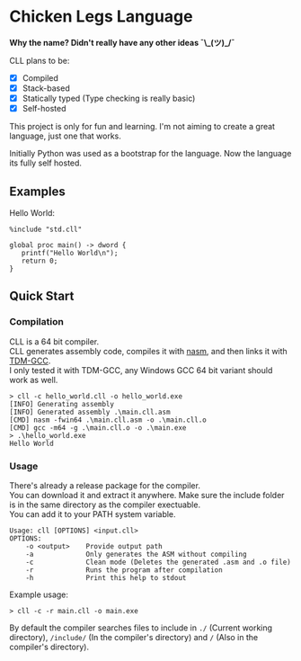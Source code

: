 # Chicken Legs Language

**Why the name? Didn't really have any other ideas ¯\\\_(ツ)_/¯**

CLL plans to be:
- [x] Compiled
- [x] Stack-based
- [x] Statically typed (Type checking is really basic)
- [x] Self-hosted

This project is only for fun and learning. I'm not aiming to create a great language, just one that works.

Initially Python was used as a bootstrap for the language. Now the language its fully self hosted.

## Examples
Hello World:
```
%include "std.cll"

global proc main() -> dword {
   printf("Hello World\n");
   return 0;
}
```

## Quick Start

### Compilation

CLL is a 64 bit compiler.\
CLL generates assembly code, compiles it with [nasm](https://www.nasm.us/), and then links it with [TDM-GCC](https://jmeubank.github.io/tdm-gcc/download/).\
I only tested it with TDM-GCC, any Windows GCC 64 bit variant should work as well.

```console
> cll -c hello_world.cll -o hello_world.exe
[INFO] Generating assembly
[INFO] Generated assembly .\main.cll.asm
[CMD] nasm -fwin64 .\main.cll.asm -o .\main.cll.o
[CMD] gcc -m64 -g .\main.cll.o -o .\main.exe
> .\hello_world.exe
Hello World
```

### Usage
There's already a release package for the compiler.\
You can download it and extract it anywhere. Make sure the include folder is in the same directory as the compiler exectuable.\
You can add it to your PATH system variable.

```console
Usage: cll [OPTIONS] <input.cll>
OPTIONS:
    -o <output>    Provide output path
    -a             Only generates the ASM without compiling
    -c             Clean mode (Deletes the generated .asm and .o file)
    -r             Runs the program after compilation
    -h             Print this help to stdout
```

Example usage:
```
> cll -c -r main.cll -o main.exe
```

By default the compiler searches files to include in `./` (Current working directory), `/include/` (In the compiler's directory) and `/` (Also in the compiler's directory).
